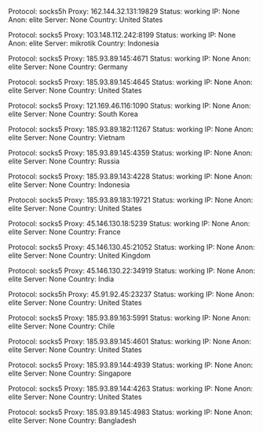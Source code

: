 Protocol: socks5h
Proxy: 162.144.32.131:19829
Status: working
IP: None
Anon: elite
Server: None
Country: United States

Protocol: socks5
Proxy: 103.148.112.242:8199
Status: working
IP: None
Anon: elite
Server: mikrotik
Country: Indonesia

Protocol: socks5
Proxy: 185.93.89.145:4671
Status: working
IP: None
Anon: elite
Server: None
Country: Germany

Protocol: socks5
Proxy: 185.93.89.145:4645
Status: working
IP: None
Anon: elite
Server: None
Country: United States

Protocol: socks5
Proxy: 121.169.46.116:1090
Status: working
IP: None
Anon: elite
Server: None
Country: South Korea

Protocol: socks5
Proxy: 185.93.89.182:11267
Status: working
IP: None
Anon: elite
Server: None
Country: Vietnam

Protocol: socks5
Proxy: 185.93.89.145:4359
Status: working
IP: None
Anon: elite
Server: None
Country: Russia

Protocol: socks5
Proxy: 185.93.89.143:4228
Status: working
IP: None
Anon: elite
Server: None
Country: Indonesia

Protocol: socks5
Proxy: 185.93.89.183:19721
Status: working
IP: None
Anon: elite
Server: None
Country: United States

Protocol: socks5
Proxy: 45.146.130.18:5239
Status: working
IP: None
Anon: elite
Server: None
Country: France

Protocol: socks5
Proxy: 45.146.130.45:21052
Status: working
IP: None
Anon: elite
Server: None
Country: United Kingdom

Protocol: socks5
Proxy: 45.146.130.22:34919
Status: working
IP: None
Anon: elite
Server: None
Country: India

Protocol: socks5h
Proxy: 45.91.92.45:23237
Status: working
IP: None
Anon: elite
Server: None
Country: United States

Protocol: socks5
Proxy: 185.93.89.163:5991
Status: working
IP: None
Anon: elite
Server: None
Country: Chile

Protocol: socks5
Proxy: 185.93.89.145:4601
Status: working
IP: None
Anon: elite
Server: None
Country: United States

Protocol: socks5
Proxy: 185.93.89.144:4939
Status: working
IP: None
Anon: elite
Server: None
Country: Singapore

Protocol: socks5
Proxy: 185.93.89.144:4263
Status: working
IP: None
Anon: elite
Server: None
Country: United States

Protocol: socks5
Proxy: 185.93.89.145:4983
Status: working
IP: None
Anon: elite
Server: None
Country: Bangladesh

